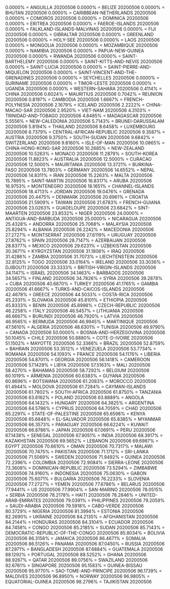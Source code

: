 0.0000% = ANGUILLA 20200506 
0.0000% = BELIZE 20200506 
0.0000% = BHUTAN 20200506 
0.0000% = CARIBBEAN-NETHERLANDS 20200506 
0.0000% = COMOROS 20200506 
0.0000% = DOMINICA 20200506 
0.0000% = ERITREA 20200506 
0.0000% = FAEROE-ISLANDS 20200506 
0.0000% = FALKLAND-ISLANDS-MALVINAS 20200506 
0.0000% = FIJI 20200506 
0.0000% = GIBRALTAR 20200506 
0.0000% = GREENLAND 20200506 
0.0000% = HOLY-SEE 20200506 
0.0000% = LAOS 20200506 
0.0000% = MONGOLIA 20200506 
0.0000% = MOZAMBIQUE 20200506 
0.0000% = NAMIBIA 20200506 
0.0000% = PAPUA-NEW-GUINEA 20200506 
0.0000% = RWANDA 20200506 
0.0000% = SAINT-BARTHELEMY 20200506 
0.0000% = SAINT-KITTS-AND-NEVIS 20200506 
0.0000% = SAINT-LUCIA 20200506 
0.0000% = SAINT-PIERRE-AND-MIQUELON 20200506 
0.0000% = SAINT-VINCENT-AND-THE-GRENADINES 20200506 
0.0000% = SEYCHELLES 20200506 
0.0000% = SURINAME 20200506 
0.0000% = TIMOR-LESTE 20200506 
0.0000% = UGANDA 20200506 
0.0000% = WESTERN-SAHARA 20200506 
0.4114% = CHINA 20200506 
0.6024% = MAURITIUS 20200506 
0.7042% = REUNION 20200506 
0.8197% = CAMBODIA 20200506 
1.6667% = FRENCH-POLYNESIA 20200506 
2.1679% = ICELAND 20200506 
2.2222% = CHINA-MACAO-SAR 20200506 
2.9520% = VIET-NAM 20200506 
4.3103% = TRINIDAD-AND-TOBAGO 20200506 
4.8485% = MADAGASCAR 20200506 
5.5556% = NEW-CALEDONIA 20200506 
5.7143% = BRUNEI-DARUSSALAM 20200506 
5.8194% = THAILAND 20200506 
8.6458% = LUXEMBOURG 20200506 
8.7379% = CENTRAL-AFRICAN-REPUBLIC 20200506 
9.3587% = AUSTRIA 20200506 
9.3750% = SOUTH-SUDAN 20200506 
9.6842% = SWITZERLAND 20200506 
9.8160% = ISLE-OF-MAN 20200506 
10.0865% = CHINA-HONG-KONG-SAR 20200506 
10.2685% = NEW-ZEALAND 20200506 
10.5263% = MONACO 20200506 
11.2879% = SOUTH-KOREA 20200506 
11.8823% = AUSTRALIA 20200506 
12.5000% = CURACAO 20200506 
12.5000% = MAURITANIA 20200506 
13.3721% = BURKINA-FASO 20200506 
13.7803% = GERMANY 20200506 
14.6552% = NEPAL 20200506 
14.8311% = IRAN 20200506 
15.2263% = MALTA 20200506 
15.7895% = SAINT-MARTIN 20200506 
16.8317% = ARUBA 20200506 
16.9753% = MONTENEGRO 20200506 
18.1651% = CHANNEL-ISLANDS 20200506 
18.4713% = JORDAN 20200506 
19.0476% = GRENADA 20200506 
20.4475% = DENMARK 20200506 
20.6961% = CROATIA 20200506 
21.5909% = TAIWAN 20200506 
21.6783% = FRENCH-GUIANA 20200506 
23.0263% = GUADELOUPE 20200506 
23.6842% = SINT-MAARTEN 20200506 
23.8532% = NIGER 20200506 
24.0000% = ANTIGUA-AND-BARBUDA 20200506 
25.0000% = NICARAGUA 20200506 
25.4328% = ANDORRA 20200506 
25.7068% = MALAYSIA 20200506 
25.8294% = ALBANIA 20200506 
26.2242% = MACEDONIA 20200506 
27.2727% = MONTSERRAT 20200506 
27.6119% = URUGUAY 20200506 
27.8762% = SPAIN 20200506 
28.7147% = AZERBAIJAN 20200506 
28.8377% = MEXICO 20200506 
29.6231% = UZBEKISTAN 20200506 
30.3671% = KYRGYZSTAN 20200506 
31.1806% = IRAQ 20200506 
31.4286% = ZAMBIA 20200506 
31.7073% = LIECHTENSTEIN 20200506 
32.8125% = TOGO 20200506 
33.0164% = IRELAND 20200506 
33.3036% = DJIBOUTI 20200506 
33.3333% = BRITISH-VIRGIN-ISLANDS 20200506 
34.1147% = ISRAEL 20200506 
34.1463% = BARBADOS 20200506 
34.5657% = FINLAND 20200506 
34.7826% = SYRIA 20200506 
39.2878% = CUBA 20200506 
40.6870% = TURKEY 20200506 
41.1765% = GAMBIA 20200506 
41.6667% = TURKS-AND-CAICOS-ISLANDS 20200506 
42.4678% = GREECE 20200506 
44.5033% = COSTA-RICA 20200506 
45.2331% = SLOVAKIA 20200506 
45.8101% = ETHIOPIA 20200506 
45.8333% = BENIN 20200506 
45.8998% = CZECH-REPUBLIC 20200506 
46.2258% = ITALY 20200506 
46.5457% = LITHUANIA 20200506 
46.6667% = BURUNDI 20200506 
46.7920% = LATVIA 20200506 
46.9565% = BERMUDA 20200506 
46.9945% = MARTINIQUE 20200506 
47.5610% = ALGERIA 20200506 
48.6301% = TUNISIA 20200506 
49.9790% = CANADA 20200506 
50.0000% = BOSNIA-AND-HERZEGOVINA 20200506 
50.1045% = CHILE 20200506 
50.8880% = COTE-D-IVOIRE 20200506 
51.1502% = MAYOTTE 20200506 
52.3366% = BRAZIL 20200506 
52.8759% = BAHRAIN 20200506 
53.3512% = VENEZUELA 20200506 
53.7734% = ROMANIA 20200506 
54.1093% = FRANCE 20200506 
54.1176% = LIBERIA 20200506 
54.8701% = GEORGIA 20200506 
56.1418% = CAMEROON 20200506 
57.1429% = LIBYA 20200506 
57.5163% = MALI 20200506 
58.4270% = BAHAMAS 20200506 
58.7292% = BELGIUM 20200506 
60.1019% = ARMENIA 20200506 
60.6383% = GUYANA 20200506 
60.8696% = BOTSWANA 20200506 
61.2083% = MOROCCO 20200506 
61.4944% = MOLDOVA 20200506 
61.7284% = CAYMAN-ISLANDS 20200506 
61.7802% = SOUTH-AFRICA 20200506 
61.8750% = TANZANIA 20200506 
63.8162% = POLAND 20200506 
63.8889% = ANGOLA 20200506 
64.1432% = HUNGARY 20200506 
64.3825% = ARGENTINA 20200506 
64.5786% = CYPRUS 20200506 
64.7059% = CHAD 20200506 
65.2291% = STATE-OF-PALESTINE 20200506 
65.6598% = KENYA 20200506 
65.6848% = EL-SALVADOR 20200506 
65.8385% = MYANMAR 20200506 
66.3573% = PARAGUAY 20200506 
66.6224% = KUWAIT 20200506 
66.8786% = JAPAN 20200506 
67.0691% = PERU 20200506 
67.1438% = SENEGAL 20200506 
67.9051% = INDIA 20200506 
68.3917% = KAZAKHSTAN 20200506 
69.5652% = LEBANON 20200506 
69.6987% = EGYPT 20200506 
70.6610% = OMAN 20200506 
70.7317% = MALAWI 20200506 
70.7475% = PAKISTAN 20200506 
71.1712% = SRI-LANKA 20200506 
71.5069% = SWEDEN 20200506 
71.9492% = GUINEA 20200506 
72.2396% = COLOMBIA 20200506 
72.9084% = SIERRA-LEONE 20200506 
73.3608% = DOMINICAN-REPUBLIC 20200506 
73.5294% = ZIMBABWE 20200506 
74.9160% = INDONESIA 20200506 
75.0630% = GABON 20200506 
75.6071% = BULGARIA 20200506 
76.2233% = SLOVENIA 20200506 
77.2727% = YEMEN 20200506 
77.6786% = BELARUS 20200506 
77.9441% = US 20200506 
77.9904% = SAN-MARINO 20200506 
78.0515% = SERBIA 20200506 
78.2178% = HAITI 20200506 
78.2846% = UNITED-ARAB-EMIRATES 20200506 
79.0391% = PHILIPPINES 20200506 
79.2059% = SAUDI-ARABIA 20200506 
79.5918% = CABO-VERDE 20200506 
80.3729% = NIGERIA 20200506 
81.3994% = ESTONIA 20200506 
82.2690% = UKRAINE 20200506 
84.2135% = AFGHANISTAN 20200506 
84.2144% = HONDURAS 20200506 
84.3104% = ECUADOR 20200506 
84.7458% = CONGO 20200506 
85.2185% = SUDAN 20200506 
85.7143% = DEMOCRATIC-REPUBLIC-OF-THE-CONGO 20200506 
85.8034% = BOLIVIA 20200506 
86.3158% = JAMAICA 20200506 
86.4671% = SOMALIA 20200506 
86.5126% = PANAMA 20200506 
87.0450% = RUSSIA 20200506 
87.2971% = BANGLADESH 20200506 
87.6884% = GUATEMALA 20200506 
88.1292% = PORTUGAL 20200506 
88.5252% = GHANA 20200506 
88.9267% = QATAR 20200506 
89.0756% = SWAZILAND 20200506 
92.6761% = SINGAPORE 20200506 
95.1583% = GUINEA-BISSAU 20200506 
95.9770% = SAO-TOME-AND-PRINCIPE 20200506 
96.1739% = MALDIVES 20200506 
96.8950% = NORWAY 20200506 
96.9805% = EQUATORIAL-GUINEA 20200506 
98.2796% = TAJIKISTAN 20200506 

